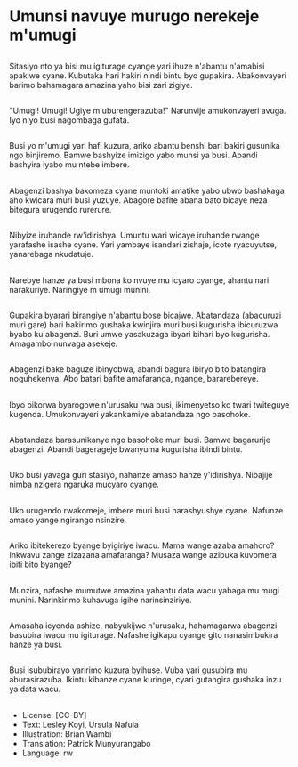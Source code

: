 # Umunsi navuye murugo nerekeje m'umugi

##
Sitasiyo nto ya bisi mu igiturage cyange yari ihuze n'abantu n'amabisi apakiwe cyane. Kubutaka hari hakiri nindi bintu byo gupakira. Abakonvayeri barimo bahamagara amazina yaho bisi zari zigiye.

##
"Umugi! Umugi! Ugiye m'uburengerazuba!" Narunvije amukonvayeri avuga. Iyo niyo busi nagombaga gufata.

##
Busi yo m'umugi yari hafi kuzura, ariko abantu benshi bari bakiri gusunika ngo binjiremo. Bamwe bashyize imizigo yabo munsi ya busi. Abandi bashyira iyabo mu ntebe imbere.

##
Abagenzi bashya bakomeza cyane muntoki amatike yabo ubwo bashakaga aho kwicara muri busi yuzuye. Abagore bafite abana bato bicaye neza bitegura urugendo rurerure.

##
Nibyize iruhande rw'idirishya. Umuntu wari wicaye iruhande rwange yarafashe isashe cyane. Yari yambaye isandari zishaje, icote ryacuyutse, yanarebaga nkudatuje.

##
Narebye hanze ya busi mbona ko nvuye mu icyaro cyange, ahantu nari narakuriye. Naringiye m
umugi munini.

##
Gupakira byarari birangiye n'abantu bose bicajwe. Abatandaza (abacuruzi muri gare) bari bakirimo gushaka kwinjira muri busi kugurisha ibicuruzwa byabo ku abagenzi. Buri umwe yasakuzaga ibyari bihari byo kugurisha. Amagambo nunvaga asekeje.

##
Abagenzi bake baguze ibinyobwa, abandi bagura ibiryo bito batangira noguhekenya. Abo batari bafite amafaranga, ngange, bararebereye.

##
Ibyo bikorwa byarogowe n'urusaku rwa busi, ikimenyetso ko twari twiteguye kugenda. Umukonvayeri yakankamiye abatandaza ngo basohoke.

##
Abatandaza barasunikanye ngo basohoke muri busi. Bamwe bagarurije abagenzi. Abandi bagerageje bwanyuma kugurisha ibindi bintu.

##
Uko busi yavaga guri stasiyo, nahanze amaso hanze y'idirishya. Nibajije nimba nzigera ngaruka mucyaro cyange.

##
Uko urugendo rwakomeje, imbere muri busi harashyushye cyane. Nafunze amaso yange ngirango nsinzire.

##
Ariko ibitekerezo byange byigiriye iwacu. Mama wange azaba amahoro? Inkwavu zange zizazana amafaranga? Musaza wange azibuka kuvomera ibiti bito byange?

##
Munzira, nafashe mumutwe amazina yahantu data wacu yabaga mu mugi munini. Narinkirimo kuhavuga igihe narinsinziriye.

##
Amasaha icyenda ashize, nabyukijwe n'urusaku, hahamagarwa abagenzi basubira iwacu mu igiturage. Nafashe igikapu cyange gito nanasimbukira hanze ya busi.

##
Busi isububirayo yaririmo kuzura byihuse. Vuba yari gusubira mu aburasirazuba. Ikintu kibanze cyane kuringe, cyari gutangira gushaka inzu ya data wacu.

##
* License: [CC-BY]
* Text: Lesley Koyi, Ursula Nafula
* Illustration: Brian Wambi
* Translation: Patrick Munyurangabo
* Language: rw
